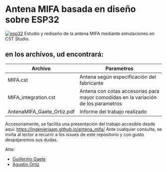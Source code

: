 # Antena MIFA basada en diseño sobre ESP32
[![esp32](https://i1.wp.com/www.circuituncle.com/wp-content/uploads/2019/10/esp32.png?fit=416%2C416&ssl=1)](https://www.espressif.com/en/products/socs/esp32)
Estudio y rediseño de la antena MIFA mediante simulaciones en CST Studio.

## en los archivos, ud encontrará:

| Archivo | Parametros |
| ------ | ------ |
| MIFA.cst | Antena según especificación del fabricante |
| MIFA_integration.cst | Antena con cotas accesorias para mayor comodidas en la variación de los parametros |
|AntenaMIFA_Gaete_Ortiz.pdf|Informe del trabajo realizado|

Accesoriamente, se facilita una presentación del trabajo accesible desde aqui:
https://ingenieriaam.github.io/antena_mifa/
Ante cualquier consulta, se invita al lector a recurrir a los issues de este repositorio y con gusto despejaremos sus dudas.

Atte:
- [Guillermo Gaete](isaacgaete@est.frba.utn.edu.ar)
- [Agustin Ortiz](aortiz@est.frba.utn.edu.ar)
